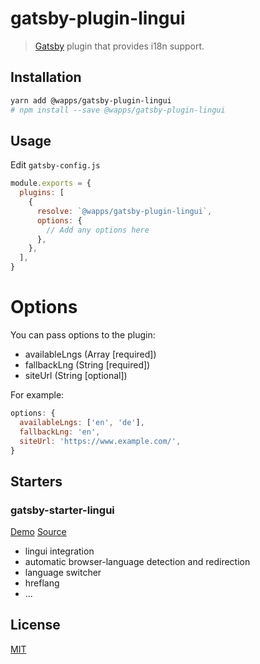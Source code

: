 # gatsby-plugin-lingui
> [Gatsby](https://github.com/gatsbyjs/gatsby) plugin that provides i18n support.

## Installation
```sh
yarn add @wapps/gatsby-plugin-lingui
# npm install --save @wapps/gatsby-plugin-lingui
```

## Usage
Edit `gatsby-config.js`

```javascript
module.exports = {
  plugins: [
    {
      resolve: `@wapps/gatsby-plugin-lingui`,
      options: {
        // Add any options here
      },
    },
  ],
}
```

# Options
You can pass options to the plugin:
- availableLngs (Array [required])
- fallbackLng (String [required])
- siteUrl (String [optional])

For example:

```js
options: {
  availableLngs: ['en', 'de'],
  fallbackLng: 'en',
  siteUrl: 'https://www.example.com/',
}
```

## Starters
### gatsby-starter-lingui
[Demo](https://hupe1980.github.io/gatsby-i18n/gatsby-starter-lingui) [Source](/starters/gatsby-starter-lingui)
- lingui integration
- automatic browser-language detection and redirection
- language switcher
- hreflang
- ...

## License
[MIT](LICENSE)
